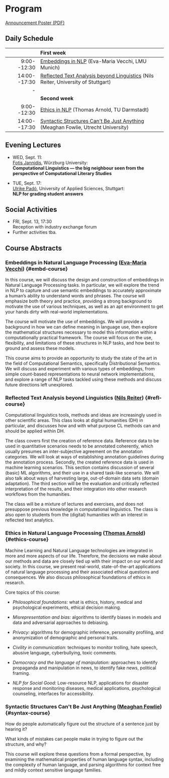 
# Program

[Announcement Poster (PDF)](assets/images/CLschool19poster.pdf)


## Daily Schedule

| | First week
|---:|:---
|  9:00--12:30 | [Embeddings in NLP](#embd-course) (Eva-Maria Vecchi, LMU Munich) 
| 14:00--17:30 | [Reflected Text Analysis beyond Linguistics](#refl-course) (Nils Reiter, University of Stuttgart) 
|-
| | **Second week**
|  9:00--12:30 | [Ethics in NLP](#ethics-course) (Thomas Arnold, TU Darmstadt) 
| 14:00--17:30 | [Syntactic Structures Can't Be Just Anything](#syntax-course) (Meaghan Fowlie, Utrecht University) 


## Evening Lectures

+ WED, Sept. 11:   
  [Fotis Jannidis](http://www.jannidis.de/), Würzburg University:   
  **Computational Linguistics — the big neighbour seen from the perspective of Computational Literary Studies**

+ TUE, Sept. 17:   
  [Ulrike Padó](https://nlpado.de/~ulrike/), University of Applied Sciences, Stuttgart:   
  **NLP for grading student answers**

## Social Activities

+ FRI, Sept. 13, 17:30   
  Reception with industry exchange forum
+ Further activities tba.


## Course Abstracts


### Embeddings in Natural Language Processing ([Eva-Maria Vecchi](https://www.vecchi.com/eva/)) {#embd-course}

In this course, we will discuss the design and construction of
embeddings in Natural Language Processing tasks. In particular,
we will explore the trend in NLP to capture and use semantic
embeddings to accurately approximate a human’s ability to
understand words and phrases. The course will emphasize both
theory and practice, providing a strong background to motivate
the use of various techniques, as well as an apt environment to
get your hands dirty with real-world implementations.

The course will motivate the use of embeddings. We will provide a
background in how we can define meaning in language use, then
explore the mathematical structures necessary to model this
information within a computationally practical framework. The
course will focus on the use, flexibility, and limitations of
these structures in NLP tasks, and how best to ground and assess
these models.

This course aims to provide an opportunity to study the state of
the art in the field of Computational Semantics, specifically
Distributional Semantics. We will discuss and experiment with
various types of embeddings, from simple count-based
representations to neural network implementations, and explore a
range of NLP tasks tackled using these methods and discuss future
directions left unexplored.


### Reflected Text Analysis beyond Linguistics ([Nils Reiter](http://www.ims.uni-stuttgart.de/institut/mitarbeiter/reiterns/)) {#refl-course}

Computational linguistics tools, methods and ideas are
increasingly used in other scientific areas. This class looks at
digital humanities (DH) in particular, and discusses how and with
what purpose CL methods can and should be applied within DH. 

The class covers first the creation of reference data. Reference data
to be used in quantitative scenarios needs to be annotated coherently,
which usually presumes an inter-subjective agreement on the annotation
categories. We will look at ways of establishing annotation guidelines
during the annotation process. Secondly, the created reference data is
used in machine learning scenarios. This section contains discussion
of several (basic) ML algorithms, and their use in a shared task-like
scenario. We will also talk about ways of harvesting large,
out-of-domain data sets (domain adaptation). The third section will be
the evaluation and critically reflected interpretation of the results,
and their integration into other research workflows from the
humanities.

The class will be a mixture of lectures and exercises, and does
not presuppose previous knowledge in computational
linguistics. The class is also open to students from
the (digital) humanities with an interest in reflected text
analytics.


### Ethics in Natural Language Processing ([Thomas Arnold](https://www.informatik.tu-darmstadt.de/ukp/ukp_home/staff_ukp/detailseite_mitarbeiter_1_53376.en.jsp)) {#ethics-course}

Machine Learning and Natural Language technologies are integrated
in more and more aspects of our life. Therefore, the decisions we
make about our methods and data are closely tied up with their
impact on our world and society. In this course, we present
real-world, state-of-the-art applications of natural language
processing and their associated ethical questions and
consequences. We also discuss philosophical foundations of ethics
in research. 

Core topics of this course:

- *Philosophical foundations:* what is ethics, history, medical and
  psychological experiments, ethical decision making.
  
- *Misrepresentation and bias:* algorithms to identify biases in models
  and data and adversarial approaches to debiasing.
  
- *Privacy:* algorithms for demographic inference, personality
  profiling, and anonymization of demographic and personal traits.
  
- *Civility in communication:* techniques to monitor trolling, hate
  speech, abusive language, cyberbullying, toxic comments.
  
- *Democracy and the language of manipulation:* approaches to identify
  propaganda and manipulation in news, to identify fake news,
  political framing.
  
- *NLP for Social Good:* Low-resource NLP, applications for disaster
  response and monitoring diseases, medical applications,
  psychological counseling, interfaces for accessibility.


### Syntactic Structures Can't Be Just Anything ([Meaghan Fowlie](https://meaghanfowlie.com/)) {#syntax-course}

How do people automatically figure out the structure of a sentence
just by hearing it?

What kinds of mistakes can people make in trying to figure out the
structure, and why?

This course will explore these questions from a formal perspective, by
examining the mathematical properties of human language syntax,
including the complexity of human language, and parsing algorithms for
context free and mildly context sensitive language families.


